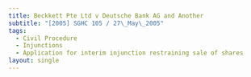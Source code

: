 ```yaml
---
title: Beckkett Pte Ltd v Deutsche Bank AG and Another
subtitle: "[2005] SGHC 105 / 27\_May\_2005"
tags:
  - Civil Procedure
  - Injunctions
  - Application for interim injunction restraining sale of shares
layout: single
---
```


